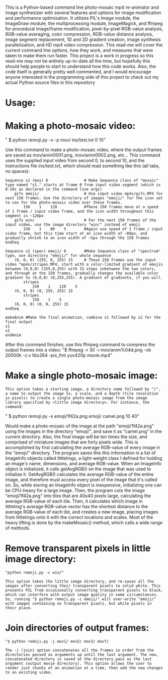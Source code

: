 This is a Python-based command line photo-mosaic mp4 re-animator and image synthesizer with several features and options for image modification and performance optimization. It utilizes PIL's Image module, the ImageDraw module, the multiprocessing module, ImageMagick, and ffmpeg for procedural image/frame modification, pixel-by-pixel RGB-value analysis, RGB-value averaging, color compression, RGB-value distance analysis, image segment replacement, 1D and 2D gradient creation, image synthesis parallelization, and HD mp4 video compression. This read-me will cover the current command line options, how they work, and measures that were taken to make them run faster. This project is a work in progress so this read-me may not be entirely up-to-date all the time, but hopefully this should help people to start to understand how this code works. Also, the code itself is generally pretty well commented, and I would encourage anyone interested in the programming side of this project to check out my actual Python source files in this repository 

Usage:
======

Making a photo-mosaic video:
===========================

" $ python remoji.py -v -p mov/ ins/test.txt 0 10"

Use this command to make a photo-mosaic video, where the output frames are saved as mov/anim0001.png, mov/anim0002.png, etc... This command uses the supplied input video from second 0, to second 10, and the instructions file ins/test.txt, which should read something like this (all tabs, no spaces):

    Sequence s1 (mos) 0                # Make Sequence class of "mosaic" type named "s1." starts at frame 0 from input video segment (which is 0-10s as declared in the command line args)
        gifs emoji/                    # Use input video mp4s/gifs.MP4 for next 150 frames. Use the directory of images "emoji/" for the icon set to use for the photo-mosaic video over these frames.
            150    1    120            #These 150 frames move at a speed of 1 frame / input video frame, and the icon width throughout this segment is ~120px
        gifs win/                      # For the next 150 frames of the input video, use the image directory "win/" instead of emoji
            150    1    80    5        #Again use speed of 1 frame / input video frame, but this time start at an icon width of ~80px, and gradually shrink to an icon width of ~5px through the 150 frames
    endSeq

    Sequence s2 (spec) emoji/ 0	       #Make Sequence class of "spectrum" type, use directory "emoji/" for whole sequence
        (0, 0, 0) (255, 0, 255) 15     # These 150 frames use the input video "mp4s/stripes.MP4, start with a color-limited gradient of emojis between (0,0,0) (255,0,255) with 15 steps inbetween the two colors, and through at the 150 frames, gradually changes the available color gradient to (0,0,0) (0,255,255). A gradient of gradients, if you will.
            stripes
                150    1    120    5
        (0, 0, 0) (0, 255, 255) 15
            stripes
                150    1    5
        (0, 0, 0) (0, 0, 255) 15
    endSeq

    makeAnim #Make the final animation, combine s1 followed by s2 for the final output
    s1
    s2
    endAnim

After this command finishes, use this ffmpeg command to compress the output frames into a video:
"$ ffmpeg -r 30 -i mov/anim%04d.png -vb 20000k -c:v libx264 -pix_fmt yuv420p movie.mp4"

Make a single photo-mosaic image:
=================================

	This option takes a starting image, a directory name followed by "/", a name to output the image to, a scale, and a depth (tile resolution in pixels) to create a single photo-mosaic image from the image library specified by <little image directory>. For instance, the command: 

" $ python remoji.py -s emoji/1f42a.png emoji/ camel.png 10 40" 

Would make a photo-mosaic of the image at the path "emoji/1f42a.png" using the images in the directory "emoji/", and save it as "camel.png" in the current directory. Also, the final image will be ten times the size, and comprised of miniature images that are forty pixels wide. This is accomplished by first calculating the average RGB-value of every image in the "emoji/" directory. The program saves this this information in a list of ImageInfo objects called littleImgs, a light-weight class I defined for holding an image's name, dimensions, and average RGB-value. When an ImageInfo object is initialized, it calls getAvgRGB() on the image that was used to initialize it. GetAvgRGB() calculates the average RGB-value of the entire image, and therefore must access every pixel of the image that it's called on. So, while storing an ImageInfo object is inexpensive, initializing one can be CPU-heavy for a large image. Then, the program cuts the image "emoji/1f42a.png" into tiles that are 40x40 pixels large, calculating the average RGB-value of each tile. Then, it calculates which image in littleImg's average RGB-value vector has the shortest distance to the average RGB-value of each tile, and creates a new image, placing images from littleImgs onto it with the correct locations and scales. Most of the heavy lifting is done by the makeMosaic() method, which calls a wide range of methods. 

Remove transparent pixels in little image directory:
====================================================
 	"python remoji.py -c win/"
	 
	This option takes the little image directory, and re-saves all the images after converting their transparent pixels to solid white. This prevents PIL from occasionally converting transparent pixels to black, which can interfere with output image quality in some circumstances. So, running "$ python remoji.py -c emoji/" will over-write "emoji/" with images containing no transparent pixels, but white pixels in their place. 

Join directories of output frames: 
==================================
	"$ python remoji.py -j mov1/ mov2/ mov3/ movf/

	The -j (join) option concatenates all the frames in order from the directories passed as arguments up until the last argument. The new, concatenated directory is saved at the directory pass as the last argument (output movie directory). This option allows the user to render just chunks of an animation at a time, then add the new changes to an existing video.
